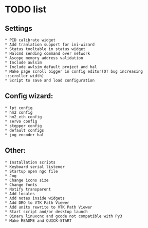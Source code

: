 # TODO list

## Settings
    * PID calibrate widget
    * Add tranlation support for ini-wizard
    * Status tooltable in status widget
    * Halcmd sending command over network
    * Ascope memory address validation
    * Include awlsim
    * Include awlsim default project and hal
    * Make page scroll bigger in config editor(QT bug increasing ::scroller width)
    * Script to save and load configuration
        
## Config wizard:
    * lpt config
    * hm2 config
    * hm2_eth config
    * servo config
    * stepper config
    * default configs
    * jog encoder hal
    
## Other:
    * Installation scripts
    * Keyboard serial listener
    * Startup open ngc file
    * Jog
    * Change icons size
    * Change fonts
    * Notify transparent
    * Add locales
    * Add notes inside widgets    
    * Add DRO to VTK Path Viewer 
    * Add units rewrite to VTK Path Viewer 
    * Start script and/or desktop launch
    * Binary linuxcnc and gcode not compatible with Py3
    * Make README and QUICK-START
